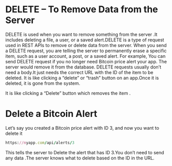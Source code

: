 # DELETE – To Remove Data from the Server

DELETE is used when you want to remove something from the server .It includes deleting a file, a user, or a saved alert.DELETE is a type of request used in REST APIs to remove or delete data from the server. When you send a DELETE request, you are telling the server to permanently erase a specific item, such as a user account, a post, or a saved alert. For example,  You can send DELETE request if you no longer need Bitcoin price alert your app.  The server would remove it from the database. DELETE requests usually don’t need a body.It just needs the correct URL with the ID of the item to be deleted. It is like clicking a “delete” or “trash” button on an app.Once it is  deleted, it is gone from the system.

It is like clicking a “Delete” button which removes the item .

# Delete a Bitcoin Alert


Let’s say you created a Bitcoin price alert with ID 3, and now you want to delete it


``` ruby
https://myapp.com/api/alerts/3
``` 

This tells the server to Delete the alert that has ID 3.You don’t need to send any data .The server knows what to delete based on the ID in the URL.

